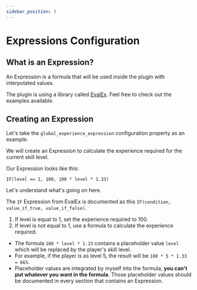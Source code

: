 ```yaml
---
sidebar_position: 3
---
```


# Expressions Configuration

## What is an Expression?

An Expression is a formula that will be used inside the plugin with interpolated values.

The plugin is using a library called [EvalEx](https://github.com/uklimaschewski/EvalEx#supported-functions). Feel free to check out the examples available.

## Creating an Expression

Let's take the `global_experience_expression` configuration property as an example.

We will create an Expression to calculate the experience required for the current skill level.

Our Expression looks like this:

```
IF(level == 1, 100, 100 * level * 1.33)
```

Let's understand what's going on here.

The `IF` Expression from EvalEx is documented as this `IF(condition, value_if_true, value_if_false)`.

1. If level is equal to 1, set the experience required to 100.
2. If level is not equal to 1, use a formula to calculate the experience required.

  - The formula `100 * level * 1.33` contains a placeholder value `level` which will be replaced by the player's skill level.
  - For example, if the player is as level 5, the result will be `100 * 5 * 1.33 = 665`.
  - Placeholder values are integrated by myself into the formula, **you can't put whatever you want in the formula**. Those placeholder values should be documented in every section that contains an Expression.
